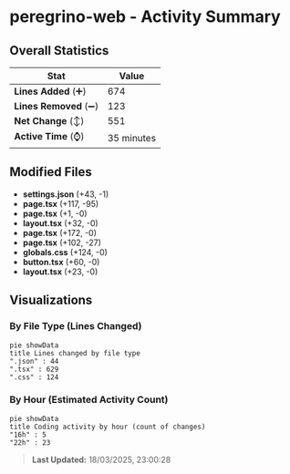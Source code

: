 # peregrino-web - Activity Summary 

## Overall Statistics

| Stat                   | Value                                                             |
| ---------------------- | ----------------------------------------------------------------- |
| **Lines Added** (➕)   | 674                                          |
| **Lines Removed** (➖) | 123                                        |
| **Net Change** (↕)    | 551                |
| **Active Time** (⌚)   | 35 minutes |


## Modified Files
- **settings.json** (+43, -1)
- **page.tsx** (+117, -95)
- **page.tsx** (+1, -0)
- **layout.tsx** (+32, -0)
- **page.tsx** (+172, -0)
- **page.tsx** (+102, -27)
- **globals.css** (+124, -0)
- **button.tsx** (+60, -0)
- **layout.tsx** (+23, -0)

## Visualizations

### By File Type (Lines Changed)

```mermaid
pie showData
title Lines changed by file type
".json" : 44
".tsx" : 629
".css" : 124
```

### By Hour (Estimated Activity Count)

```mermaid
pie showData
title Coding activity by hour (count of changes)
"16h" : 5
"22h" : 23
```


> **Last Updated:** 18/03/2025, 23:00:28